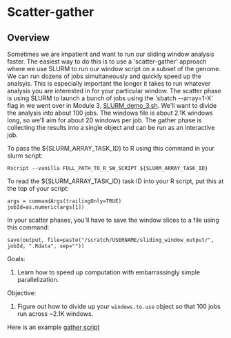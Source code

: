 # **Scatter-gather**

## Overview

Sometimes we are impatient and want to run our sliding window analysis faster. The easiest way to do this is to use a 'scatter-gather' approach where we use SLURM to run our window script on a subset of the genome. We can run dozens of jobs simultaneously and quickly speed up the analsyis. This is especially important the longer it takes to run whatever analysis you are interested in for your particular window. The scatter phase is using SLURM to launch a bunch of jobs using the 'sbatch --array=1-X' flag in we went over in Module 3, [SLURM_demo_3.sh](https://github.com/biol4559-uva/CompEvoBio_modules/blob/main/Module_3/SLURM_demo_3.sh). We'll want to divide the analysis into about 100 jobs. The windows file is about 2.1K windows long, so we'll aim for about 20 windows per job. The gather phase is collecting the results into a single object and can be run as an interactive job.

To pass the ${SLURM_ARRAY_TASK_ID} to R using this command in your slurm script:
```
Rscript --vanilla FULL_PATH_TO_R_SW_SCRIPT ${SLURM_ARRAY_TASK_ID}
```

To read the ${SLURM_ARRAY_TASK_ID} task ID into your R script, put this at the top of your script:
```
args = commandArgs(trailingOnly=TRUE)
jobId=as.numeric(args[1])
```

In your scatter phases, you'll have to save the window slices to a file using this command:
```
save(output, file=paste("/scratch/USERNAME/sliding_window_output/", jobId, ".Rdata", sep=""))
```

Goals:
1. Learn how to speed up computation with embarrassingly simple parallelization.

Objective:
1. Figure out how to divide up your `windows.to.use` object so that 100 jobs run across ~2.1K windows.

Here is an example [gather script]()
